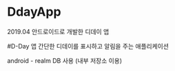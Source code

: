 # DdayApp
2019.04 안드로이드로 개발한 디데이 앱 


#D-Day 앱
간단한 디데이를 표시하고 알림을 주는 애플리케이션

android - realm DB 사용 (내부 저장소 이용)
